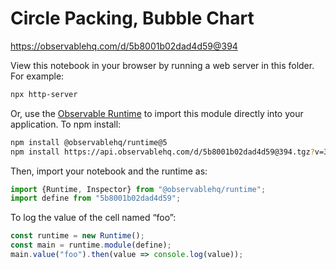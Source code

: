 # Circle Packing, Bubble Chart

https://observablehq.com/d/5b8001b02dad4d59@394

View this notebook in your browser by running a web server in this folder. For
example:

~~~sh
npx http-server
~~~

Or, use the [Observable Runtime](https://github.com/observablehq/runtime) to
import this module directly into your application. To npm install:

~~~sh
npm install @observablehq/runtime@5
npm install https://api.observablehq.com/d/5b8001b02dad4d59@394.tgz?v=3
~~~

Then, import your notebook and the runtime as:

~~~js
import {Runtime, Inspector} from "@observablehq/runtime";
import define from "5b8001b02dad4d59";
~~~

To log the value of the cell named “foo”:

~~~js
const runtime = new Runtime();
const main = runtime.module(define);
main.value("foo").then(value => console.log(value));
~~~
